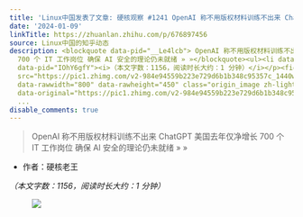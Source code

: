 ```yaml
---
title: 'Linux中国发表了文章: 硬核观察 #1241 OpenAI 称不用版权材料训练不出来 ChatGPT'
date: '2024-01-09'
linkTitle: https://zhuanlan.zhihu.com/p/676897456
source: Linux中国的知乎动态
description: <blockquote data-pid="__Le4lcb"> OpenAI 称不用版权材料训练不出来 ChatGPT 美国去年仅净增长
  700 个 IT 工作岗位 确保 AI 安全的理论仍未就绪 » »</blockquote><ul><li data-pid="VZSK7PQd">作者：硬核老王</li></ul><p
  data-pid="IOhY6gfY"><i>（本文字数：1156，阅读时长大约：1 分钟）</i></p><figure data-size="normal"><img
  src="https://pic1.zhimg.com/v2-984e94559b223e729d6b1b348c95357c_1440w.jpg" data-size="normal"
  data-rawwidth="800" data-rawheight="450" class="origin_image zh-lightbox-thumb"
  data-original="https://pic1.zhimg.com/v2-984e94559b223e729d6b1b348c95357c_r.jpg"
  ...
disable_comments: true
---
```

<blockquote data-pid="__Le4lcb"> OpenAI 称不用版权材料训练不出来 ChatGPT 美国去年仅净增长 700 个 IT 工作岗位 确保 AI 安全的理论仍未就绪 » »</blockquote><ul><li data-pid="VZSK7PQd">作者：硬核老王</li></ul><p data-pid="IOhY6gfY"><i>（本文字数：1156，阅读时长大约：1 分钟）</i></p><figure data-size="normal"><img src="https://pic1.zhimg.com/v2-984e94559b223e729d6b1b348c95357c_1440w.jpg" data-size="normal" data-rawwidth="800" data-rawheight="450" class="origin_image zh-lightbox-thumb" data-original="https://pic1.zhimg.com/v2-984e94559b223e729d6b1b348c95357c_r.jpg" ...